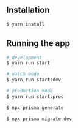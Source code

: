 ## Installation

```bash
$ yarn install
```

## Running the app

```bash
# development
$ yarn run start

# watch mode
$ yarn run start:dev

# production mode
$ yarn run start:prod
```

```bash
$ npx prisma generate
```


```bash
$ npx prisma migrate dev
```
